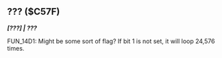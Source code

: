 ## ??? ($C57F)
___[???] | ???___

FUN_14D1: Might be some sort of flag?
If bit 1 is not set, it will loop 24,576 times.
